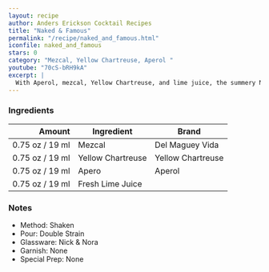 ```yaml
---
layout: recipe
author: Anders Erickson Cocktail Recipes
title: "Naked & Famous"
permalink: "/recipe/naked_and_famous.html"
iconfile: naked_and_famous
stars: 0
category: "Mezcal, Yellow Chartreuse, Aperol "
youtube: "70cS-bRH9kA"
excerpt: |
  With Aperol, mezcal, Yellow Chartreuse, and lime juice, the summery Naked and Famous cocktail is a refreshing drink to serve year-round.
---
```


### Ingredients

|  Amount | Ingredient        | Brand             |
| ------: | ----------------- | ----------------- |
| 0.75 oz / 19 ml | Mezcal            | Del Maguey Vida   |
| 0.75 oz / 19 ml | Yellow Chartreuse | Yellow Chartreuse |
| 0.75 oz / 19 ml | Apero             | Aperol            |
| 0.75 oz / 19 ml | Fresh Lime Juice  |

### Notes

- Method: Shaken
- Pour: Double Strain
- Glassware: Nick & Nora
- Garnish: None
- Special Prep: None
